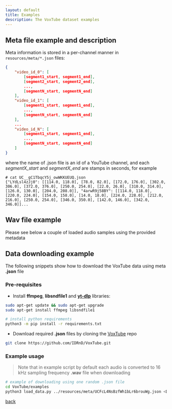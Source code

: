 ```yaml
---
layout: default
title: Examples
description: The VoxTube dataset examples
---
```


## Meta file example and description

Meta information is stored in a per-channel manner in `resources/meta/*.json` files:
```json
{
    "video_id_0": [
        [segment1_start, segment1_end],
        [segment2_start, segment2_end],
        ...,
        [segmentN_start, segmentN_end]
    ],
    "video_id_1": [
        [segment1_start, segment1_end],
        ...,
        [segmentN_start, segmentN_end]
    ],
    ...
    "video_id_N": [
        [segment1_start, segment1_end],
        ...,
        [segmentN_start, segmentN_end]
    ]
}
```

where the name of .json file is an id of a YouTube channel, and each *segmentX_start* and *segmentX_end* are stamps in seconds, for example

```
# cat UC__gC1TbqcY5j_owWKKUEUQ.json
{"LYdLsl4zJj0": [[114.0, 118.0], [78.0, 82.0], [172.0, 176.0], [302.0, 306.0], [372.0, 376.0], [250.0, 254.0], [22.0, 26.0], [310.0, 314.0], [126.0, 130.0], [204.0, 208.0]], "4arwR9j58BY": [[114.0, 118.0], [220.0, 224.0], [154.0, 158.0], [14.0, 18.0], [224.0, 228.0], [212.0, 216.0], [250.0, 254.0], [346.0, 350.0], [142.0, 146.0], [342.0, 346.0]]...
```


## Wav file example

Please see below a couple of loaded audio samples using the provided metadata


## Data downloading example

The following snippets show how to download the VoxTube data using meta **.json** file

### Pre-requisites

* Install **ffmpeg**, **libsndfile1** and [**yt-dlp**](https://github.com/yt-dlp/yt-dlp) libraries:

```bash
sudo apt-get update && sudo apt-get upgrade
sudo apt-get install ffmpeg libsndfile1

# install python requirements
python3 -m pip install -r requirements.txt
```

* Download required **.json** files by cloning the [VoxTube](https://github.com/IDRnD/VoxTube) repo
```bash
git clone https://github.com/IDRnD/VoxTube.git
```


### Example usage

> Note that in example script by default each audio is converted to 16 kHz sampling frequency **.wav** file when downloading

```bash
# example of downloading using one random .json file
cd VoxTube/examples
python3 load_data.py ../resources/meta/UCFcL4NsBzfWh1bLr6brouWg.json <DATASET_ROOT>
```


[back](./)

